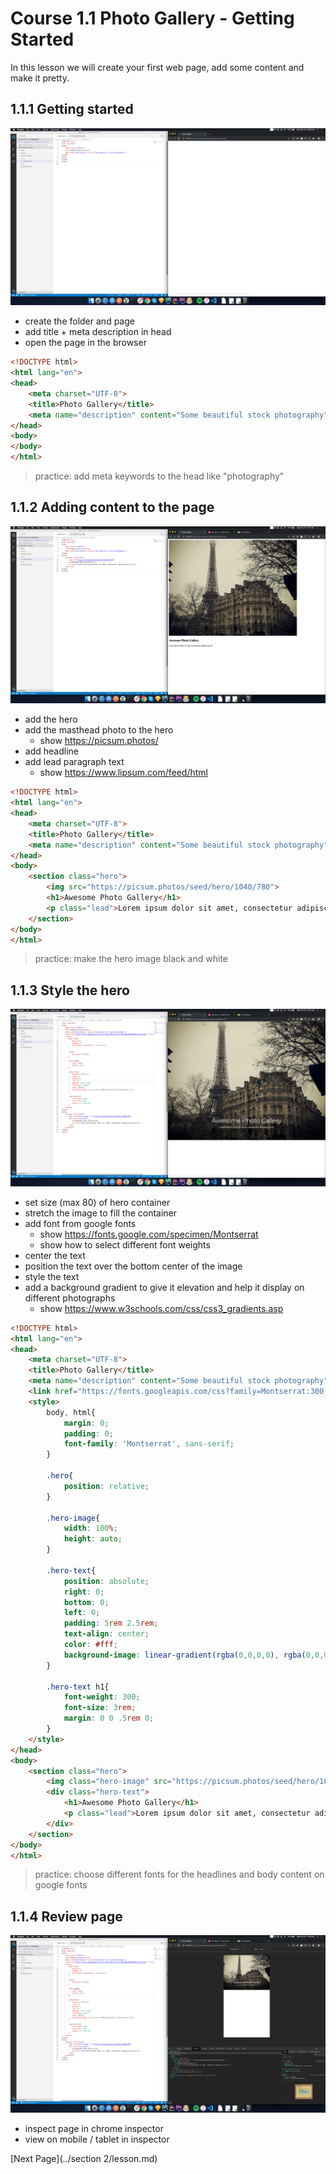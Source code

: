 Course 1.1 Photo Gallery - Getting Started
=======================================

In this lesson we will create your first web page, add some content and make it pretty.

## 1.1.1 Getting started

![lesson 1.1 screenshot](screenshots/1.1.png)

* create the folder and page
* add title + meta description in head
* open the page in the browser

```html
<!DOCTYPE html>
<html lang="en">
<head>
    <meta charset="UTF-8">
    <title>Photo Gallery</title>
    <meta name="description" content="Some beautiful stock photography"/>
</head>
<body>
</body>
</html>
```

> practice: add meta keywords to the head like "photography"

## 1.1.2 Adding content to the page

![lesson 1.2 screenshot](screenshots/1.2.png)

* add the hero
* add the masthead photo to the hero
    * show https://picsum.photos/
* add headline
* add lead paragraph text
    * show https://www.lipsum.com/feed/html

```html
<!DOCTYPE html>
<html lang="en">
<head>
    <meta charset="UTF-8">
    <title>Photo Gallery</title>
    <meta name="description" content="Some beautiful stock photography"/>
</head>
<body>
    <section class="hero">
        <img src="https://picsum.photos/seed/hero/1040/780">
        <h1>Awesome Photo Gallery</h1>
        <p class="lead">Lorem ipsum dolor sit amet, consectetur adipiscing elit.</p>
    </section>
</body>
</html>
```

> practice: make the hero image black and white

## 1.1.3 Style the hero

![lesson 1.3 screenshot](screenshots/1.3.png)

* set size (max 80) of hero container
* stretch the image to fill the container
* add font from google fonts
    * show https://fonts.google.com/specimen/Montserrat
    * show how to select different font weights
* center the text
* position the text over the bottom center of the image
* style the text
* add a background gradient to give it elevation and help it display on different photographs
    * show https://www.w3schools.com/css/css3_gradients.asp

```html
<!DOCTYPE html>
<html lang="en">
<head>
    <meta charset="UTF-8">
    <title>Photo Gallery</title>
    <meta name="description" content="Some beautiful stock photography"/>
    <link href="https://fonts.googleapis.com/css?family=Montserrat:300,400,500,600&display=swap" rel="stylesheet">
    <style>
        body, html{
            margin: 0;
            padding: 0;
            font-family: 'Montserrat', sans-serif;
        }

        .hero{
            position: relative;
        }

        .hero-image{
            width: 100%;
            height: auto;
        }

        .hero-text{
            position: absolute;
            right: 0;
            bottom: 0;
            left: 0;
            padding: 5rem 2.5rem;
            text-align: center;
            color: #fff;
            background-image: linear-gradient(rgba(0,0,0,0), rgba(0,0,0,.5));
        }

        .hero-text h1{
            font-weight: 300;
            font-size: 3rem;
            margin: 0 0 .5rem 0;
        }
    </style>
</head>
<body>
    <section class="hero">
        <img class="hero-image" src="https://picsum.photos/seed/hero/1040/780">
        <div class="hero-text">
            <h1>Awesome Photo Gallery</h1>
            <p class="lead">Lorem ipsum dolor sit amet, consectetur adipiscing elit.</p>
        </div>
    </section>
</body>
</html>
```
    
> practice: choose different fonts for the headlines and body content on google fonts

## 1.1.4 Review page

![lesson 1.4 screenshot](screenshots/1.4.png)

* inspect page in chrome inspector
* view on mobile / tablet in inspector

[Next Page](../section 2/lesson.md)
